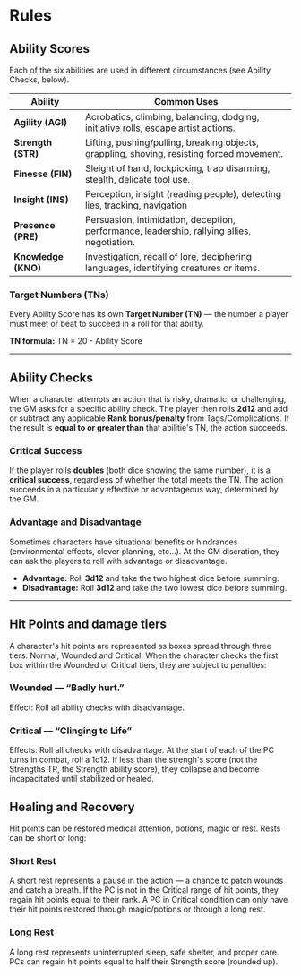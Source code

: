 # Rules

## Ability Scores

Each of the six abilities are used in different circumstances (see Ability Checks, below).

| **Ability**         | **Common Uses**                                                                                                            |
| ------------------- | -------------------------------------------------------------------------------------------------------------------------- |
| **Agility (AGI)**   | Acrobatics, climbing, balancing, dodging, initiative rolls, escape artist actions.               |
| **Strength (STR)**  | Lifting, pushing/pulling, breaking objects, grappling, shoving, resisting forced movement.                      |
| **Finesse (FIN)**   | Sleight of hand, lockpicking, trap disarming, stealth, delicate tool use.  |
| **Insight (INS)**   | Perception, insight (reading people), detecting lies, tracking, navigation |
| **Presence (PRE)**  | Persuasion, intimidation, deception, performance, leadership, rallying allies, negotiation.                                |
| **Knowledge (KNO)** | Investigation, recall of lore, deciphering languages, identifying creatures or items. |

### Target Numbers (TNs)

Every Ability Score has its own **Target Number (TN)** — the number a player must meet or beat to succeed in a roll for that ability.

**TN formula:**
TN = 20 - Ability Score

---

## Ability Checks

When a character attempts an action that is risky, dramatic, or challenging, the GM asks for a specific ability check. The player then rolls **2d12** and add or subtract any applicable **Rank bonus/penalty** from Tags/Complications. If the result is **equal to or greater than** that abilitie's TN, the action succeeds.

### Critical Success

If the player rolls **doubles** (both dice showing the same number), it is a **critical success**, regardless of whether the total meets the TN. The action succeeds in a particularly effective or advantageous way, determined by the GM.

### Advantage and Disadvantage

Sometimes characters have situational benefits or hindrances (environmental effects, clever planning, etc...). At the GM discration, they can ask the players to roll with advantage or disadvantage.

- **Advantage:** Roll **3d12** and take the two highest dice before summing.
- **Disadvantage:** Roll **3d12** and take the two lowest dice before summing.

---

## Hit Points and damage tiers

A character's hit points are represented as boxes spread through three tiers: Normal, Wounded and Critical. When the character checks the first box within the Wounded or Critical tiers, they are subject to penalties:

### Wounded — “Badly hurt.”

Effect: Roll all ability checks with disadvantage.

### Critical — “Clinging to Life”

Effects:
Roll all checks with disadvantage.
At the start of each of the PC turns in combat, roll a 1d12. If less than the strengh's score (not the Strengths TR, the Strength ability score), they collapse and become incapacitated until stabilized or healed.

## Healing and Recovery

Hit points can be restored medical attention, potions, magic or rest. Rests can be short or long:

### Short Rest

A short rest represents a pause in the action — a chance to patch wounds and catch a breath.
If the PC is not in the Critical range of hit points, they regain hit points equal to their rank.
A PC in Critical condition can only have their hit points restored through magic/potions or through a long rest.

### Long Rest

A long rest represents uninterrupted sleep, safe shelter, and proper care.
PCs can regain hit points equal to half their Strength score (rounded up).
